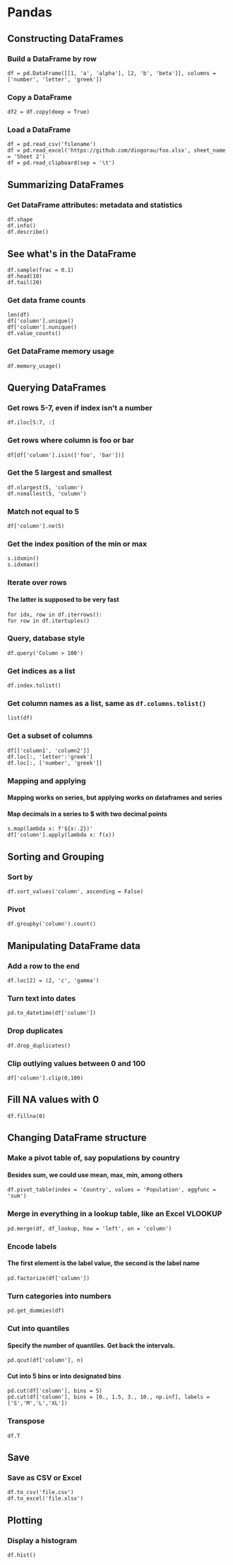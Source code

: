 # Pandas

## Constructing DataFrames
### Build a DataFrame by row
    df = pd.DataFrame([[1, 'a', 'alpha'], [2, 'b', 'beta']], columns = ['number', 'letter', 'greek'])

### Copy a DataFrame
    df2 = df.copy(deep = True)

### Load a DataFrame
    df = pd.read_csv('filename')
    df = pd.read_excel('https://github.com/diogorau/foo.xlsx', sheet_name = 'Sheet 2')
    df = pd.read_clipboard(sep = '\t')

## Summarizing DataFrames

### Get DataFrame attributes: metadata and statistics
    df.shape
    df.info()
    df.describe()

## See what's in the DataFrame
    df.sample(frac = 0.1)
    df.head(10)
    df.tail(20)

### Get data frame counts
    len(df)
    df['column'].unique()
    df['column'].nunique()
    df.value_counts()

### Get DataFrame memory usage
    df.memory_usage()


## Querying DataFrames

### Get rows 5-7, even if index isn't a number
    df.iloc[5:7, :]

### Get rows where column is foo or bar
    df[df['column'].isin(['foo', 'bar'])]

### Get the 5 largest and smallest
    df.nlargest(5, 'column')
    df.nsmallest(5, 'column')

### Match not equal to 5
    df['column'].ne(5)

### Get the index position of the min or max
    s.idxmin()
    s.idxmax()

### Iterate over rows
#### The latter is supposed to be very fast
    for idx, row in df.iterrows():
    for row in df.itertuples()

### Query, database style
    df.query('Column > 100')

### Get indices as a list
    df.index.tolist()
### Get column names as a list, same as `df.columns.tolist()`
    list(df)

### Get a subset of columns
    df[['column1', 'column2']]
    df.loc[:, 'letter':'greek']
    df.loc[:, ['number', 'greek']]

### Mapping and applying
#### Mapping works on series, but applying works on dataframes and series
#### Map decimals in a series to $ with two decimal points
    s.map(lambda x: f'${x:.2})'
    df['column'].apply(lambda x: f(x))

## Sorting and Grouping
### Sort by
    df.sort_values('column', ascending = False)

### Pivot
    df.groupby('column').count()



## Manipulating DataFrame data

### Add a row to the end
    df.loc[2] = (2, 'c', 'gamma')

### Turn text into dates
    pd.to_datetime(df['column'])

### Drop duplicates
    df.drop_duplicates()

### Clip outlying values between 0 and 100
    df['column'].clip(0,100)

## Fill NA values with 0
    df.fillna(0)


## Changing DataFrame structure

### Make a pivot table of, say populations by country
#### Besides sum, we could use mean, max, min, among others
    df.pivot_table(index = 'Country', values = 'Population', aggfunc = 'sum')

### Merge in everything in a lookup table, like an Excel VLOOKUP
    pd.merge(df, df_lookup, how = 'left', on = 'column')

### Encode labels
#### The first element is the label value, the second is the label name
    pd.factorize(df['column'])

### Turn categories into numbers
    pd.get_dummies(df)

### Cut into quantiles
#### Specify the number of quantiles. Get back the intervals.
    pd.qcut(df['column'], n)

#### Cut into 5 bins or into designated bins
    pd.cut(df['column'], bins = 5)
    pd.cut(df['column'], bins = [0., 1.5, 3., 10., np.inf], labels = ['S','M','L','XL'])


### Transpose
    df.T


## Save

### Save as CSV or Excel
    df.to_csv('file.csv')
    df.to_excel('file.xlsx')


## Plotting

### Display a histogram
    df.hist()
